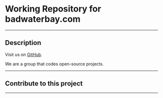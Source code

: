 # Working Repository for badwaterbay.com

---

## Description

Visit us on [GitHub](https://github.com/BadwaterBay).

We are a group that codes open-source projects.

---

## Contribute to this project


---


